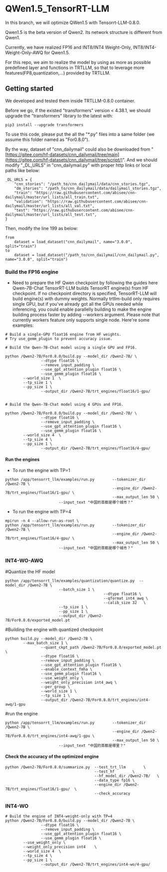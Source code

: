 # QWen1.5_TensorRT-LLM
In this branch, we will optimize QWen1.5 with Tensorrt-LLM-0.8.0.

Qwen1.5 is the beta version of Qwen2. Its network structure is different from Qwen1.

Currently, we have realized FP16 and INT8/INT4 Weight-Only, INT8/INT4-Weight-Only-AWQ for Qwen1.5. 

For this repo, we aim to realize the model by using as more as possible predefined layer and functions in TRTLLM, so that to leverage more features(FP8,quantization,...) provided by TRTLLM.


## Getting started

We developed and tested them inside TRTLLM-0.8.0 container.

Before we go, if the existed "transformers" version < 4.38.1, we should upgrade the "transformers" library to the latest with:
```
pip3 install --upgrade transformers
```

To use this code, please put the all the "*.py" files into a same folder (we assume this folder named as "For0.8.0").

By the way, dataset of "cnn_dailymail" could also be downloaded from "[https://gitee.com/hf-datasets/cnn_dailymail/tree/main](https://gitee.com/hf-datasets/cnn_dailymail/tree/script/)". And we should modify "_DL_URLS" in "cnn_dailymail.py" with proper http links or local paths like below:
```
_DL_URLS = {
    "cnn_stories": "/path_to/cnn_dailymail/data/cnn_stories.tgz",
    "dm_stories": "/path_to/cnn_dailymail/data/dailymail_stories.tgz",
    "train": "https://raw.githubusercontent.com/abisee/cnn-dailymail/master/url_lists/all_train.txt",
    "validation": "https://raw.githubusercontent.com/abisee/cnn-dailymail/master/url_lists/all_val.txt",
    "test": "https://raw.githubusercontent.com/abisee/cnn-dailymail/master/url_lists/all_test.txt",
}
```

Then, modify the line 199 as below:
```
from
    dataset = load_dataset("cnn_dailymail", name="3.0.0", split="train")
to
    dataset = load_dataset("/path_to/cnn_dailymail/cnn_dailymail.py", name="3.0.0", split="train")
```
### Build the FP16 engine

- Need to prepare the HF Qwen checkpoint by following the guides here Qwen-7B-Chat
TensorRT-LLM builds TensorRT engine(s) from HF checkpoint. If no checkpoint directory is specified, TensorRT-LLM will build engine(s) with dummy weights.
Normally trtllm-build only requires single GPU, but if you've already got all the GPUs needed while inferencing, you could enable parallelly building to make the engine building process faster by adding --workers argument. Please note that currently workers feature only supports single node.
Here're some examples:

```
# Build a single-GPU float16 engine from HF weights.
# Try use_gemm_plugin to prevent accuracy issue.

# Build the Qwen-7B-Chat model using a single GPU and FP16.

python /Qwen2-7B/For0.8.0/build.py --model_dir /Qwen2-7B/ \
                --dtype float16 \
                --remove_input_padding \
                --use_gpt_attention_plugin float16 \
                --use_gemm_plugin float16 \
		--world_size 1	\
		--tp_size 1	\
		--pp_size 1 \
                --output_dir /Qwen2-7B/trt_engines/float16/1-gpu/


# Build the Qwen-7B-Chat model using 4 GPUs and FP16.

python /Qwen2-7B/For0.8.0/build.py --model_dir /Qwen2-7B/ \
                --dtype float16 \
                --remove_input_padding \
                --use_gpt_attention_plugin float16 \
                --use_gemm_plugin float16 \
		--world_size 4	\
		--tp_size 4	\
		--pp_size 1 \
                --output_dir /Qwen2-7B/trt_engines/float16/4-gpu/
```
#### Run the engines
- To run the engine with TP=1
```
python /app/tensorrt_llm/examples/run.py    	--tokenizer_dir /Qwen2-7B \
                                            	--engine_dir /Qwen2-7B/trt_engines/float16/1-gpu/ \
                                            	--max_output_len 50 \
						--input_text "中国的首都是哪个城市？"
```

- To run the engine with TP=4
```
mpirun -n 4 --allow-run-as-root \
python /app/tensorrt_llm/examples/run.py    	--tokenizer_dir /Qwen2-7B \
                                            	--engine_dir /Qwen2-7B/trt_engines/float16/4-gpu/ \
                                            	--max_output_len 50 \
						--input_text "中国的首都是哪个城市？"
```

### INT4-WO-AWQ

#Quantize the HF model
```
python /app/tensorrt_llm/examples/quantization/quantize.py 	--model_dir /Qwen2-7B \
						--batch_size 1 \
                                    		--dtype float16 \
                                    		--qformat int4_awq \                                    
                                    		--calib_size 32   \
						--tp_size 1	\
						--pp_size 1	\
						--output_dir /Qwen2-7B/For0.8.0/exported_model.pt
```
#Building the engine with quantized checkpoint
```
python build.py --model_dir /Qwen2-7B \
		--max_batch_size 1 \
                --quant_ckpt_path /Qwen2-7B/For0.8.0/exported_model.pt \
                --dtype float16 \
                --remove_input_padding \
                --use_gpt_attention_plugin float16 \
                --enable_context_fmha \
                --use_gemm_plugin float16 \
                --use_weight_only \
                --weight_only_precision int4_awq \
                --per_group \
                --world_size 1 \
                --tp_size 1 \
                --output_dir /Qwen2-7B/For0.8.0/trt_engines/int4-awq/1-gpu
```
#run the engine
```
python /app/tensorrt_llm/examples/run.py    	--tokenizer_dir /Qwen2-7B \
                                            	--engine_dir /Qwen2-7B/For0.8.0/trt_engines/int4-awq/1-gpu \
                                            	--max_output_len 50 \
						--input_text "中国的首都是哪里？"
```

#### Check the accuracy of the optimized engine
```
python /Qwen2-7B/For0.8.0/summarize.py  --test_trt_llm        \
                                        --test_hf        \
                                        --hf_model_dir /Qwen2-7B/   \
                                        --data_type fp16 \
                                        --engine_dir /Qwen2-7B/trt_engines/float16/1-gpu/  \
                                        --check_accuracy
```
### INT4-WO
```
# Build the engine of INT4-weight-only with TP=4
python /Qwen2-7B/For0.8.0/build.py --model_dir /Qwen2-7B \
                --dtype float16 \
                --remove_input_padding \
                --use_gpt_attention_plugin float16 \
                --use_gemm_plugin float16 \
		--use_weight_only \
		--weight_only_precision int4	\
		--world_size 4	\
		--tp_size 4	\
		--pp_size 1 \
                --output_dir /Qwen2-7B/trt_engines/int4-wo/4-gpu/
```
